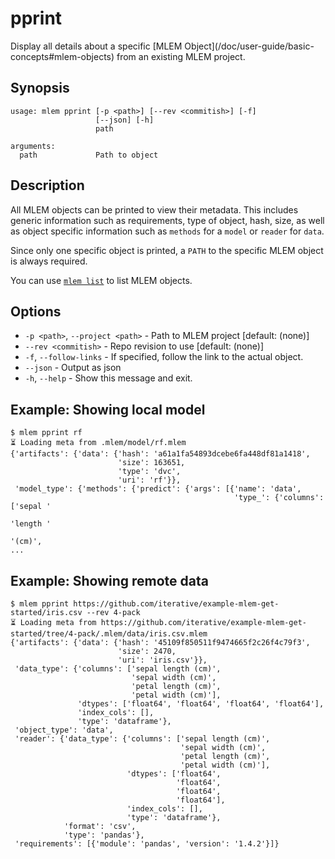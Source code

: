 # pprint

Display all details about a specific [MLEM Object](/doc/user-guide/basic-
concepts#mlem-objects) from an existing MLEM project.

## Synopsis

```usage
usage: mlem pprint [-p <path>] [--rev <commitish>] [-f]
                   [--json] [-h]
                   path

arguments:
  path             Path to object
```

## Description

All MLEM objects can be printed to view their metadata. This includes generic
information such as requirements, type of object, hash, size, as well as object
specific information such as `methods` for a `model` or `reader` for `data`.

Since only one specific object is printed, a `PATH` to the specific MLEM object
is always required.

<admon type="tip">

You can use [`mlem list`](/doc/command-reference/list) to list MLEM objects.

</admon>

## Options

- `-p <path>`, `--project <path>` - Path to MLEM project [default: (none)]
- `--rev <commitish>` - Repo revision to use [default: (none)]
- `-f`, `--follow-links` - If specified, follow the link to the actual object.
- `--json` - Output as json
- `-h`, `--help` - Show this message and exit.

## Example: Showing local model

```cli
$ mlem pprint rf
⏳️ Loading meta from .mlem/model/rf.mlem
{'artifacts': {'data': {'hash': 'a61a1fa54893dcebe6fa448df81a1418',
                        'size': 163651,
                        'type': 'dvc',
                        'uri': 'rf'}},
 'model_type': {'methods': {'predict': {'args': [{'name': 'data',
                                                  'type_': {'columns': ['sepal '
                                                                        'length '
                                                                        '(cm)',
...
```

## Example: Showing remote data

```cli
$ mlem pprint https://github.com/iterative/example-mlem-get-started/iris.csv --rev 4-pack
⏳️ Loading meta from https://github.com/iterative/example-mlem-get-started/tree/4-pack/.mlem/data/iris.csv.mlem
{'artifacts': {'data': {'hash': '45109f850511f9474665f2c26f4c79f3',
                        'size': 2470,
                        'uri': 'iris.csv'}},
 'data_type': {'columns': ['sepal length (cm)',
                           'sepal width (cm)',
                           'petal length (cm)',
                           'petal width (cm)'],
               'dtypes': ['float64', 'float64', 'float64', 'float64'],
               'index_cols': [],
               'type': 'dataframe'},
 'object_type': 'data',
 'reader': {'data_type': {'columns': ['sepal length (cm)',
                                      'sepal width (cm)',
                                      'petal length (cm)',
                                      'petal width (cm)'],
                          'dtypes': ['float64',
                                     'float64',
                                     'float64',
                                     'float64'],
                          'index_cols': [],
                          'type': 'dataframe'},
            'format': 'csv',
            'type': 'pandas'},
 'requirements': [{'module': 'pandas', 'version': '1.4.2'}]}
```

